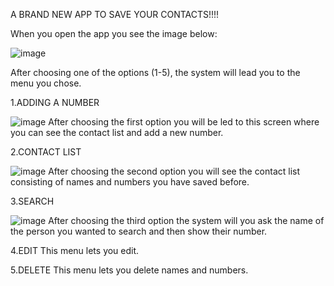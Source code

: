 A BRAND NEW APP TO SAVE YOUR CONTACTS!!!!

When you open the app you see the image below:




![image](https://github.com/atakanwhite/contactmenu-application/assets/161921062/99d99d25-7a59-412b-897f-429df50e32cf)

After choosing one of the options (1-5), the system will lead you to the menu you chose.

1.ADDING A NUMBER






![image](https://github.com/atakanwhite/contactmenu-application/assets/161921062/f2c8315d-222a-4d5d-b096-2909b8b0b204)
After choosing the first option you will be led to this screen where you can see the contact list and add a new number.

2.CONTACT LIST 








![image](https://github.com/atakanwhite/contactmenu-application/assets/161921062/1381164d-a78f-4869-abef-c78c6a14a71e)
After choosing the second option you will see the contact list consisting of names and numbers you have saved before.

3.SEARCH 




![image](https://github.com/atakanwhite/contactmenu-application/assets/161921062/9c55f955-eda8-4c41-b0a5-200a9fe069f8)
After choosing the third option the system will you ask the name of the person you wanted to search and then show their number.

4.EDIT
This menu lets you edit.

5.DELETE
This menu lets you delete names and numbers.
